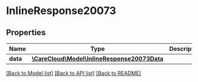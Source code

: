 # InlineResponse20073

## Properties
Name | Type | Description | Notes
------------ | ------------- | ------------- | -------------
**data** | [**\CareCloud\Model\InlineResponse20073Data**](InlineResponse20073Data.md) |  | [optional] 

[[Back to Model list]](../../README.md#documentation-for-models) [[Back to API list]](../../README.md#documentation-for-api-endpoints) [[Back to README]](../../README.md)

